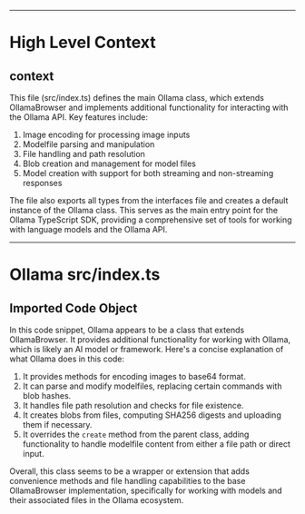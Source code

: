 

  ---
# High Level Context
## context
This file (src/index.ts) defines the main Ollama class, which extends OllamaBrowser and implements additional functionality for interacting with the Ollama API. Key features include:

1. Image encoding for processing image inputs
2. Modelfile parsing and manipulation
3. File handling and path resolution
4. Blob creation and management for model files
5. Model creation with support for both streaming and non-streaming responses

The file also exports all types from the interfaces file and creates a default instance of the Ollama class. This serves as the main entry point for the Ollama TypeScript SDK, providing a comprehensive set of tools for working with language models and the Ollama API.

---
# Ollama src/index.ts
## Imported Code Object
In this code snippet, Ollama appears to be a class that extends OllamaBrowser. It provides additional functionality for working with Ollama, which is likely an AI model or framework. Here's a concise explanation of what Ollama does in this code:

1. It provides methods for encoding images to base64 format.
2. It can parse and modify modelfiles, replacing certain commands with blob hashes.
3. It handles file path resolution and checks for file existence.
4. It creates blobs from files, computing SHA256 digests and uploading them if necessary.
5. It overrides the `create` method from the parent class, adding functionality to handle modelfile content from either a file path or direct input.

Overall, this class seems to be a wrapper or extension that adds convenience methods and file handling capabilities to the base OllamaBrowser implementation, specifically for working with models and their associated files in the Ollama ecosystem.

  